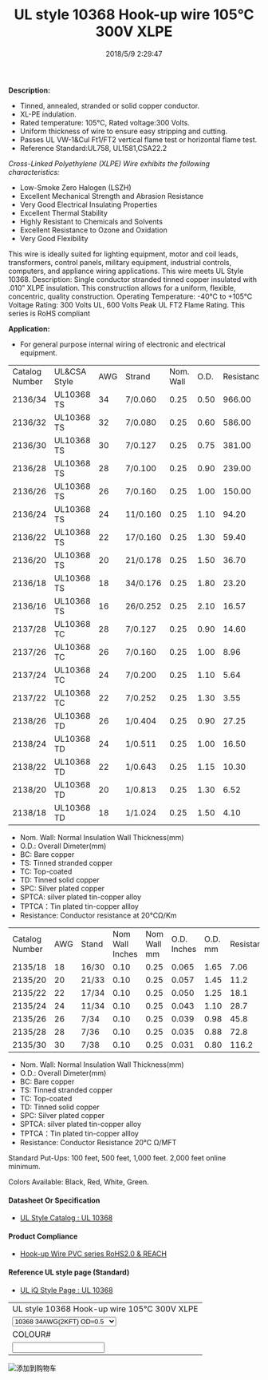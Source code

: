 ﻿---
layout: post 
title: UL style 10368 Hook-up wire 105℃ 300V XLPE
categories: wire-cable
overview: Cross-Linked Polyethylene (XLPE) Wire exhibits the following characteristics
series: FN10
part_number: 10-10368-0
thumb_img: static/36-thumb-20200325144551.jpg
image: static/36-20200325144551.jpg
date: 2018/5/9 2:29:47
permalink: /wire-cable/ul10368-hookup-wire-xlpe-105deg-300v.html
---

__Description:__

* Tinned, annealed, stranded or solid copper conductor.
* XL-PE indulation.
* Rated temperature: 105℃, Rated voltage:300 Volts.
* Uniform thickness of wire to ensure easy stripping and cutting.
* Passes UL VW-1&amp;Cul Ft1/FT2 vertical flame test or horizontal flame test.
* Reference Standard:UL758, UL1581,CSA22.2 


*Cross-Linked Polyethylene (XLPE) Wire exhibits the following characteristics:*

* Low-Smoke Zero Halogen (LSZH)
* Excellent Mechanical Strength and Abrasion Resistance
* Very Good Electrical Insulating Properties
* Excellent Thermal Stability
* Highly Resistant to Chemicals and Solvents
* Excellent Resistance to Ozone and Oxidation
* Very Good Flexibility

This wire is ideally suited for lighting equipment, motor and coil leads, transformers, control panels, military equipment, industrial controls, computers, and appliance wiring applications. This wire meets UL Style 10368. 
Description: Single conductor stranded tinned copper insulated with .010” XLPE insulation. This construction allows for a uniform, flexible, concentric, quality construction.
Operating Temperature:  -40°C to +105°C 
Voltage Rating: 300 Volts UL, 600 Volts Peak UL
FT2 Flame Rating.
  This series is RoHS compliant

__Application:__

* For general purpose internal wiring of electronic and electrical equipment. 

<div class="table-responsive">
<table  class="table table-bordered table-hover table-condensed">
  <tr>
    <td>Catalog Number </td>
    <td>UL&amp;CSA Style </td>
    <td>AWG</td>
    <td>Strand</td>
    <td>Nom. Wall </td>
    <td>O.D.</td>
    <td>Resistance</td>
  </tr>
  <tr>
    <td>2136/34</td>
    <td>UL10368 TS </td>
    <td>34</td>
    <td>7/0.060</td>
    <td>0.25</td>
    <td>0.50</td>
    <td>966.00</td>
  </tr>
  <tr>
    <td>2136/32</td>
    <td>UL10368 TS </td>
    <td>32</td>
    <td>7/0.080</td>
    <td>0.25</td>
    <td>0.60</td>
    <td>586.00</td>
  </tr>
  <tr>
    <td>2136/30</td>
    <td>UL10368 TS </td>
    <td>30</td>
    <td>7/0.127</td>
    <td>0.25</td>
    <td>0.75</td>
    <td>381.00</td>
  </tr>
  <tr>
    <td>2136/28</td>
    <td>UL10368 TS </td>
    <td>28</td>
    <td>7/0.100</td>
    <td>0.25</td>
    <td>0.90</td>
    <td>239.00</td>
  </tr>
  <tr>
    <td>2136/26</td>
    <td>UL10368 TS </td>
    <td>26</td>
    <td>7/0.160</td>
    <td>0.25</td>
    <td>1.00</td>
    <td>150.00</td>
  </tr>
  <tr>
    <td>2136/24</td>
    <td>UL10368 TS </td>
    <td>24</td>
    <td>11/0.160</td>
    <td>0.25</td>
    <td>1.10</td>
    <td>94.20</td>
  </tr>
  <tr>
    <td>2136/22</td>
    <td>UL10368 TS </td>
    <td>22</td>
    <td>17/0.160</td>
    <td>0.25</td>
    <td>1.30</td>
    <td>59.40</td>
  </tr>
  <tr>
    <td>2136/20</td>
    <td>UL10368 TS </td>
    <td>20</td>
    <td>21/0.178</td>
    <td>0.25</td>
    <td>1.50</td>
    <td>36.70</td>
  </tr>
  <tr>
    <td>2136/18</td>
    <td>UL10368 TS </td>
    <td>18</td>
    <td>34/0.176</td>
    <td>0.25</td>
    <td>1.80</td>
    <td>23.20</td>
  </tr>
  <tr>
    <td>2136/16</td>
    <td>UL10368 TS </td>
    <td>16</td>
    <td>26/0.252</td>
    <td>0.25</td>
    <td>2.10</td>
    <td>16.57</td>
  </tr>
  <tr>
    <td>2137/28</td>
    <td>UL10368
      TC</td>
    <td>28</td>
    <td>7/0.127</td>
    <td>0.25</td>
    <td>0.90</td>
    <td>14.60</td>
  </tr>
  <tr>
    <td>2137/26</td>
    <td>UL10368
      TC</td>
    <td>26</td>
    <td>7/0.160</td>
    <td>0.25</td>
    <td>1.00</td>
    <td>8.96</td>
  </tr>
  <tr>
    <td>2137/24</td>
    <td>UL10368
      TC</td>
    <td>24</td>
    <td>7/0.200</td>
    <td>0.25</td>
    <td>1.10</td>
    <td>5.64</td>
  </tr>
  <tr>
    <td>2137/22</td>
    <td>UL10368
      TC</td>
    <td>22</td>
    <td>7/0.252</td>
    <td>0.25</td>
    <td>1.30</td>
    <td>3.55</td>
  </tr>
  <tr>
    <td>2138/26</td>
    <td>UL10368 TD </td>
    <td>26</td>
    <td>1/0.404</td>
    <td>0.25</td>
    <td>0.90</td>
    <td>27.25</td>
  </tr>
  <tr>
    <td>2138/24</td>
    <td>UL10368 TD </td>
    <td>24</td>
    <td>1/0.511</td>
    <td>0.25</td>
    <td>1.00</td>
    <td>16.50</td>
  </tr>
  <tr>
    <td>2138/22</td>
    <td>UL10368 TD </td>
    <td>22</td>
    <td>1/0.643</td>
    <td>0.25</td>
    <td>1.15</td>
    <td>10.30</td>
  </tr>
  <tr>
    <td>2138/20</td>
    <td>UL10368 TD </td>
    <td>20</td>
    <td>1/0.813</td>
    <td>0.25</td>
    <td>1.30</td>
    <td>6.52</td>
  </tr>
  <tr>
    <td>2138/18</td>
    <td>UL10368 TD </td>
    <td>18</td>
    <td>1/1.024</td>
    <td>0.25</td>
    <td>1.50</td>
    <td>4.10</td>
  </tr>
</table>
</div>
<ul>
  <li>Nom. Wall: Normal Insulation Wall Thickness(mm)</li>
  <li>O.D.: Overall Dimeter(mm)</li>
  <li> BC: Bare copper</li>
  <li> TS: Tinned stranded copper </li>
  <li> TC: Top-coated </li>
  <li> TD: Tinned solid copper </li>
  <li> SPC: Silver plated copper</li>
  <li> SPTCA: silver plated tin-copper alloy</li>
  <li> TPTCA：Tin plated tin-copper allloy</li>
  <li> Resistance: Conductor resistance at 20℃Ω/Km</li>
</ul>
<p></p>
<div class="table-responsive">
<table class="table table-bordered table-hover table-condensed">
  <tr>
    <td >Catalog Number</td>
    <td>AWG</td>
    <td>Stand</td>
    <td>Nom Wall Inches </td>
    <td>Nom Wall mm </td>
    <td>O.D. Inches </td>
    <td>O.D. mm </td>
    <td>Resistance</td>
  </tr>
  <tr>
    <td>2135/18</td>
    <td>18</td>
    <td>16/30</td>
    <td>0.10</td>
    <td>0.25</td>
    <td>0.065</td>
    <td>1.65</td>
    <td>7.06</td>
  </tr>
  <tr>
    <td>2135/20</td>
    <td>20</td>
    <td>21/33</td>
    <td>0.10</td>
    <td>0.25</td>
    <td>0.057</td>
    <td>1.45</td>
    <td>11.2</td>
  </tr>
  <tr>
    <td>2135/22</td>
    <td>22</td>
    <td>17/34</td>
    <td>0.10</td>
    <td>0.25</td>
    <td>0.050</td>
    <td>1.25</td>
    <td>18.1</td>
  </tr>
  <tr>
    <td>2135/24</td>
    <td>24</td>
    <td>11/34</td>
    <td>0.10</td>
    <td>0.25</td>
    <td>0.043</td>
    <td>1.10</td>
    <td>28.7</td>
  </tr>
  <tr>
    <td>2135/26</td>
    <td>26</td>
    <td>7/34</td>
    <td>0.10</td>
    <td>0.25</td>
    <td>0.039</td>
    <td>0.98</td>
    <td>45.8</td>
  </tr>
  <tr>
    <td>2135/28</td>
    <td>28</td>
    <td>7/36</td>
    <td>0.10</td>
    <td>0.25</td>
    <td>0.035</td>
    <td>0.88</td>
    <td>72.8</td>
  </tr>
  <tr>
    <td>2135/30</td>
    <td>30</td>
    <td>7/38</td>
    <td>0.10</td>
    <td>0.25</td>
    <td>0.031</td>
    <td>0.80</td>
    <td>116.2</td>
  </tr>
</table>
</div>
<ul>
  <li>Nom. Wall: Normal Insulation Wall Thickness(mm)</li>
  <li>O.D.: Overall Dimeter(mm)</li>
  <li> BC: Bare copper</li>
  <li> TS: Tinned stranded copper </li>
  <li> TC: Top-coated </li>
  <li> TD: Tinned solid copper </li>
  <li> SPC: Silver plated copper</li>
  <li> SPTCA: silver plated tin-copper alloy</li>
  <li> TPTCA：Tin plated tin-copper allloy</li>
  <li> Resistance: Conductor Resistance 20℃ Ω/MFT</li>
</ul>


Standard Put-Ups: 100 feet, 500 feet, 1,000 feet.  2,000 feet online minimum. 

Colors Available:  Black, Red, White, Green.  



#### Datasheet Or Specification

* [UL Style Catalog : UL 10368](/assets/catalogs/catalog-ul-style-10368.pdf)

#### Product Compliance

* [Hook-up Wire PVC  series RoHS2.0 &  REACH](/assets/compliance/2023-xlpe.zip)

#### Reference UL style page (Standard)

* [UL iQ Style Page : UL 10368](https://iq.ul.com/awm/stylepage.aspx?style=10368)


<form action="https://www.paypal.com/cgi-bin/webscr" method="post" target="_blank">
  <input type="hidden" name="cmd" value="_s-xclick" />
  <input type="hidden" name="hosted_button_id" value="R2CFG7GP68T8W" />
  <table>
    <tr>
      <td>
        <input type="hidden" name="on0" value="UL style 10368 Hook-up wire 105℃ 300V XLPE"/>
        UL style 10368 Hook-up wire 105℃ 300V XLPE
      </td>
    </tr>
    <tr>
      <td>
        <select name="os0">
          <option value="10368 34AWG(2KFT) OD=0.5">
            10368 34AWG(2KFT) OD=0.5
          </option>
          <option value="10368 32AWG(2KFT) OD=0.6">
            10368 32AWG(2KFT) OD=0.6
          </option>
          <option value="10368 30AWG(2KFT) OD=0.75">
            10368 30AWG(2KFT) OD=0.75
          </option>
          <option value="10368 28AWG(2KFT) OD=0.9">
            10368 28AWG(2KFT) OD=0.9
          </option>
          <option value="10368 24AWG(2KFT) OD=1.1">
            10368 24AWG(2KFT) OD=1.1
          </option>
          <option value="10368 22AWG(2KFT) OD=1.3">
            10368 22AWG(2KFT) OD=1.3
          </option>
          <option value="10368 24AWG(2KFT) OD=1.5">
            10368 24AWG(2KFT) OD=1.5
          </option>
        </select>
      </td>
    </tr>
    <tr>
      <td>
        <input type="hidden" name="on1" value="COLOUR#"/>
        COLOUR#
      </td>
    </tr>
    <tr>
      <td>
        <input type="text" name="os1" maxLength="200" />
      </td>
    </tr>
  </table>
  <input type="hidden" name="currency_code" value="USD" />
  <input type="image" src="https://www.paypalobjects.com/en_US/i/btn/btn_cart_SM.gif" border="0" name="submit" title="有了PayPal，您可以更安全便捷地在线付款！" alt="添加到购物车" />
</form>

